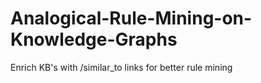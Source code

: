 # Analogical-Rule-Mining-on-Knowledge-Graphs
Enrich KB's with /similar_to links for better rule mining
